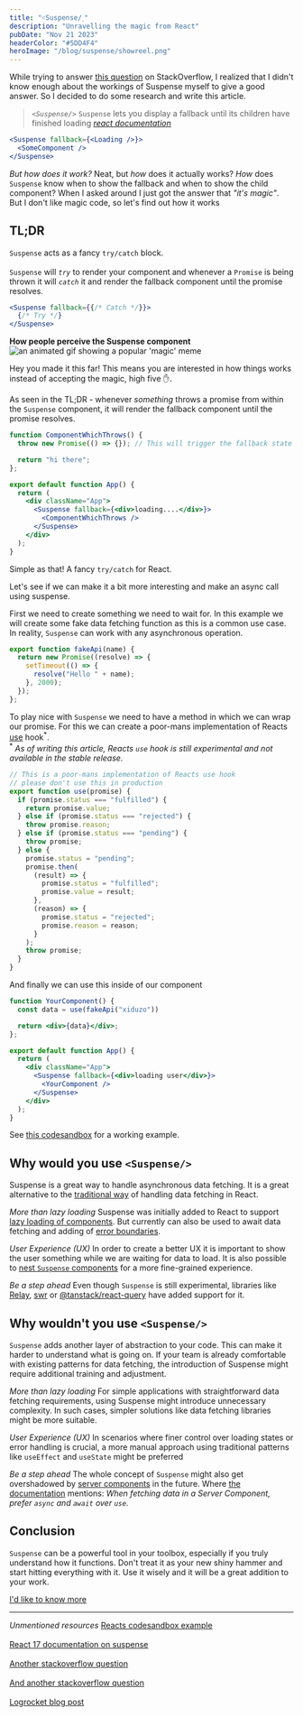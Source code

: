 ```yaml
---
title: "˂Suspense/˲"
description: "Unravelling the magic from React"
pubDate: "Nov 21 2023"
headerColor: "#5DD4F4"
heroImage: "/blog/suspense/showreel.png"
---
```


<p>
    <span>
        While trying to answer <a href="https://stackoverflow.com/q/77479989/4655177" target="_blank">this question</a> on StackOverflow, I realized that I didn't know enough about the workings of Suspense myself to give a good answer. So I decided to do some research and write this article.
    </span>
</p>

> _`<Suspense/>`_ `Suspense` lets you display a fallback until its children have finished loading
> <cite><a href="https://react.dev/reference/react/Suspense" target="_blank">react documentation</a></cite>

```jsx
<Suspense fallback={<Loading />}>
  <SomeComponent />
</Suspense>
```

_But how does it work?_
<span>
Neat, but _how_ does it actually works? _How_ does `Suspense` know when to show the fallback and when to show the child component? When I asked around I just got the answer that <em>"it's magic"</em>. But I don't like magic code, so let's find out how it works
</span>

## TL;DR
`Suspense` acts as a fancy `try/catch` block.<br aria-hidden/><br aria-hidden/> `Suspense` will <i>`try`</i> to render your component and whenever a `Promise` is being thrown it will <i>`catch`</i> it and render the fallback component until the promise resolves.

```jsx
<Suspense fallback={{/* Catch */}}> 
  {/* Try */}
</Suspense>
```

**How people perceive the Suspense component**
<img src="/blog/suspense/magic.gif" alt="an animated gif showing a popular 'magic' meme"/>

Hey you made it this far! This means you are interested in how things works instead of accepting the magic, high five ✋.

<p>
<span>
As seen in the TL;DR - whenever <i>something</i> throws a promise from within the <code>Suspense</code> component, it will render the fallback component until the promise resolves. 
</span>
</p>

```jsx
function ComponentWhichThrows() {
  throw new Promise(() => {}); // This will trigger the fallback state

  return "hi there";
};

export default function App() {
  return (
    <div className="App">
      <Suspense fallback={<div>loading....</div>}>
        <ComponentWhichThrows />
      </Suspense>
    </div>
  );
}
```

Simple as that! A fancy `try/catch` for React.

Let's see if we can make it a bit more interesting and make an async call using suspense.

First we need to create something we need to wait for. In this example we will create some fake data fetching function as this is a common use case. In reality, `Suspense` can work with any asynchronous operation.

```javascript
export function fakeApi(name) {
  return new Promise((resolve) => {
    setTimeout(() => {
      resolve("Hello " + name);
    }, 2000);
  });
};
```


<p>
<span>
To play nice with <code>Suspense</code> we need to have a method in which we can wrap our promise. For this we can create a poor-mans implementation of Reacts <a href="https://react.dev/reference/react/use" target="_blank">use</a> hook<sup class="text-sm">*</sup>.
<br aria-hidden/>
<span class="text-sm">
    <sup>*</sup>
    <em>
      As of writing this article, Reacts <code>use</code> hook is still experimental and not available in the stable release.
    </em>
</span>
</p>


```javascript
// This is a poor-mans implementation of Reacts use hook
// please don't use this in production
export function use(promise) {
  if (promise.status === "fulfilled") {
    return promise.value;
  } else if (promise.status === "rejected") {
    throw promise.reason;
  } else if (promise.status === "pending") {
    throw promise;
  } else {
    promise.status = "pending";
    promise.then(
      (result) => {
        promise.status = "fulfilled";
        promise.value = result;
      },
      (reason) => {
        promise.status = "rejected";
        promise.reason = reason;
      }
    );
    throw promise;
  }
}
```

And finally we can use this inside of our component

```jsx
function YourComponent() {
  const data = use(fakeApi("xiduzo"))

  return <div>{data}</div>;
};

export default function App() {
  return (
    <div className="App">
      <Suspense fallback={<div>loading user</div>}>
        <YourComponent />
      </Suspense>
    </div>
  );
}
```

<p>
    <span>
        See <a href="https://codesandbox.io/s/use-example-7rhlnv" target="_blank">this codesandbox</a> for a working example.
    </span>
</p>


## Why would you use `<Suspense/>`
<p>
<span>
Suspense is a great way to handle asynchronous data fetching. It is a great alternative to the <a href="https://react.dev/reference/react/useEffect#fetching-data-with-effects" target="_blank">traditional way</a> of handling data fetching in React.
</span>
</p>

_More than lazy loading_
<span>
Suspense was initially added to React to support <a href="https://legacy.reactjs.org/docs/code-splitting.html#reactlazy" target="_blank">lazy loading of components</a>. But currently can also be used to await data fetching and adding of <a href="https://react.dev/reference/react/Component#catching-rendering-errors-with-an-error-boundary" target="_blank">error boundaries</a>.
</span>

_User Experience (UX)_
<span>
In order to create a better UX it is important to show the user something while we are waiting for data to load. It is also possible to <a href="https://codesandbox.io/s/66nw34?file=/ArtistPage.js&utm_medium=sandpack" target="_blank">nest <code>Suspense</code> components</a> for a more fine-grained experience.
</span>

_Be a step ahead_
<span>
Even though `Suspense` is still experimental, libraries like <a href="https://relay.dev/docs/migration-and-compatibility/suspense-compatibility/" target="_blank">Relay</a>, <a href="https://swr.vercel.app/docs/suspense" target="_blank">swr</a> or <a href="https://tanstack.com/query/latest/docs/react/guides/suspense" target="_blank">@tanstack/react-query</a> have added support for it.
</span>

## Why wouldn't you use `<Suspense/>`
`Suspense` adds another layer of abstraction to your code. This can make it harder to understand what is going on. If your team is already comfortable with existing patterns for data fetching, the introduction of Suspense might require additional training and adjustment.

_More than lazy loading_
For simple applications with straightforward data fetching requirements, using Suspense might introduce unnecessary complexity. In such cases, simpler solutions like data fetching libraries might be more suitable.

_User Experience (UX)_
<span>
In scenarios where finer control over loading states or error handling is crucial, a more manual approach using traditional patterns like `useEffect` and `useState` might be preferred
</span>

_Be a step ahead_
<span>
The whole concept of `Suspense` might also get overshadowed by <a href="https://react.dev/reference/react/use-server" target="_blank">server components</a> in the future. Where <a href="https://react.dev/reference/react/use#caveats" target="_blank">the documentation</a> mentions: <em>When fetching data in a Server Component, prefer `async` and `await` over `use`.</em>
</span>

## Conclusion
`Suspense` can be a powerful tool in your toolbox, especially if you truly understand how it functions. Don't treat it as your new shiny hammer and start hitting everything with it. Use it wisely and it will be a great addition to your work.

<a href="mailto:mail@sanderboer.nl?subject=Let's chat!&body=Hi, I'd like to talk about Suspense," aria-label="Send me an email so I can tell you more" target="_blank">I'd like to know more</a>

<hr />

_Unmentioned resources_
<span>
    <a href="https://codesandbox.io/s/ymcj43" target="_blank">Reacts codesandbox example</a><br aria-hidden /><br aria-hidden />
    <a href="https://17.reactjs.org/docs/concurrent-mode-suspense.html" target="_blank">React 17 documentation on suspense</a><br aria-hidden /><br aria-hidden />
    <a href="https://stackoverflow.com/q/74196656/4655177" target="_blank">Another stackoverflow question</a><br aria-hidden /><br aria-hidden />
    <a href="https://stackoverflow.com/a/73356890/4655177" target="_blank">And another stackoverflow question</a><br aria-hidden /><br aria-hidden />
    <a href="https://blog.logrocket.com/data-fetching-react-suspense/" target="_blank">Logrocket blog post</a>
</a>
</span>